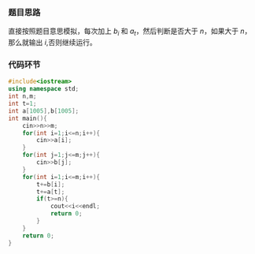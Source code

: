 ### 题目思路

直接按照题目意思模拟，每次加上 $b_i$ 和 $a_t$，然后判断是否大于 $n$，如果大于 $n$，那么就输出 $i$,否则继续运行。

### 代码环节
```cpp
#include<iostream>
using namespace std;
int n,m;
int t=1;
int a[1005],b[1005];
int main(){
    cin>>n>>m;
    for(int i=1;i<=n;i++){
        cin>>a[i];
    }
    for(int j=1;j<=m;j++){
        cin>>b[j];
    }
    for(int i=1;i<=m;i++){
        t+=b[i];
        t+=a[t];
        if(t>=n){
            cout<<i<<endl;
            return 0;
        }
    }
    return 0;
}
```
